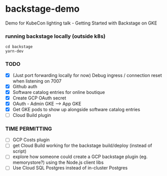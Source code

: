 # backstage-demo
Demo for KubeCon lighting talk - Getting Started with Backstage on GKE 

### running backstage locally (outside k8s)

```
cd backstage
yarn-dev
```

### TODO
- [x] (Just port forwarding locally for now) Debug ingress / connection reset when listening on 7007
- [x] Github auth 
- [x] Software catalog entries for online boutique 
- [x] Create GCP OAuth secret
- [x] OAuth - Admin GKE --> App GKE 
- [x] Get GKE pods to show up alongside software catalog entries 
- [ ] Cloud Build plugin

### TIME PERMITTING 
- [ ] GCP Costs plugin
- [ ] get Cloud Build working for the backstage build/deploy (instead of script)
- [ ] explore how someone could create a GCP backstage plugin (eg. memorystore?) using the Node.js client libs 
- [ ] Use Cloud SQL Postgres instead of in-cluster Postgres 
